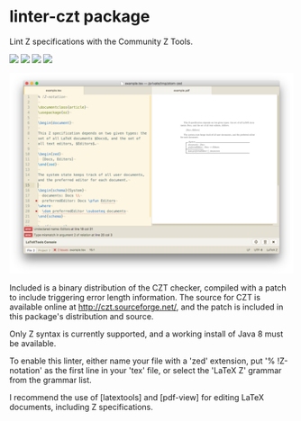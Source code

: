 # linter-czt package

Lint Z specifications with the Community Z Tools.

![](https://img.shields.io/apm/v/linter-czt.svg)
![](https://img.shields.io/apm/l/linter-czt.svg)
![](https://img.shields.io/github/issues/codebje/linter-czt.svg)
![](https://img.shields.io/maintenance/yes/2016.svg)

![](screenshot.png)

Included is a binary distribution of the CZT checker, compiled with a patch to include triggering error length information.  The source for CZT is available online at http://czt.sourceforge.net/, and the patch is included in this package's distribution and source.

Only Z syntax is currently supported, and a working install of Java 8 must be available.

To enable this linter, either name your file with a 'zed' extension, put '% !Z-notation' as the first line in your 'tex' file, or select the 'LaTeX Z' grammar from the grammar list.

I recommend the use of [latextools] and [pdf-view] for editing LaTeX documents, including Z specifications.
